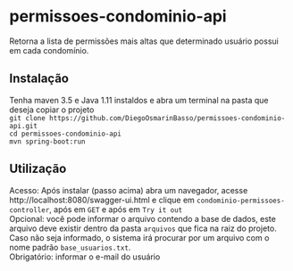 # permissoes-condominio-api
Retorna a lista de permissões mais altas que determinado usuário possui em cada condomínio.

## Instalação
Tenha maven 3.5 e Java 1.11 instaldos e abra um terminal na pasta que deseja copiar o projeto
<br/>
`git clone https://github.com/DiegoOsmarinBasso/permissoes-condominio-api.git`
<br/>
`cd permissoes-condominio-api`
<br/>
`mvn spring-boot:run`
<br/>

## Utilização
Acesso: Após instalar (passo acima) abra um navegador, acesse http://localhost:8080/swagger-ui.html e clique em `condominio-permissoes-controller`, após em `GET` e após em `Try it out`
<br/>
Opcional: você pode informar o arquivo contendo a base de dados, este arquivo deve existir dentro da pasta `arquivos` que fica na raiz do projeto.
Caso não seja informado, o sistema irá procurar por um arquivo com o nome padrão `base_usuarios.txt`.
<br/>
Obrigatório: informar o e-mail do usuário
